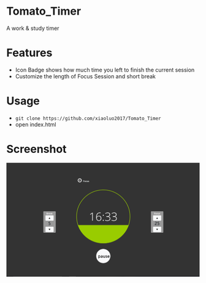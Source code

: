 # Tomato_Timer
A work &amp; study timer

# Features
* Icon Badge shows how much time you left to finish the current session
* Customize the length of Focus Session and short break

# Usage
* ```git clone https://github.com/xiaoluo2017/Tomato_Timer```
* open index.html

# Screenshot
<img src="https://github.com/xiaoluo2017/Tomato_Timer/blob/master/images/index.PNG">
